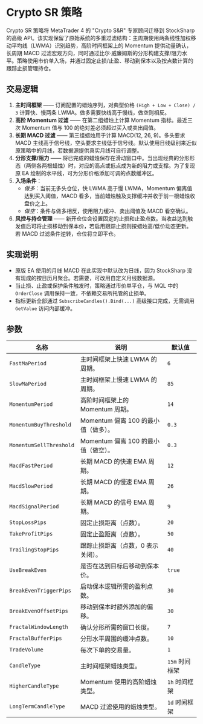 # Crypto SR 策略

Crypto SR 策略将 MetaTrader 4 的 "Crypto S&R" 专家顾问迁移到 StockSharp 的高级 API。该实现保留了原始系统的多重过滤结构：主周期使用两条线性加权移动平均线（LWMA）识别趋势，高阶时间框架上的 Momentum 提供动量确认，长周期 MACD 过滤宏观方向，同时通过比尔·威廉姆斯的分形构建支撑/阻力水平。策略使用市价单入场，并通过固定止损/止盈、移动到保本以及按点数计算的跟踪止损管理持仓。

## 交易逻辑

1. **主时间框架** —— 订阅配置的蜡烛序列，对典型价格 `(High + Low + Close) / 3` 计算快、慢两条 LWMA。做多需要快线高于慢线，做空则相反。
2. **高阶 Momentum 过滤** —— 在第二组蜡烛上计算 Momentum 指标。最近三次 Momentum 值与 100 的绝对差必须超过买入或卖出阈值。
3. **长期 MACD 过滤** —— 第三组蜡烛用于计算 MACD(12, 26, 9)。多头要求 MACD 主线高于信号线，空头要求主线低于信号线。默认使用日线级别来近似原策略中的月线，若数据源提供真实月线可自行调整。
4. **分形支撑/阻力** —— 将已完成的蜡烛保存在滑动窗口中。当出现经典的分形形态（两侧各两根蜡烛）时，对应的高点或低点成为新的阻力或支撑。为了复现原 EA 绘制的水平线，可为分形价格添加可调的点数缓冲区。
5. **入场条件**：
   - *做多*：当前无多头仓位，快 LWMA 高于慢 LWMA，Momentum 偏离值达到买入阈值，MACD 看多，当前蜡烛触及支撑缓冲并收于前一根蜡烛收盘价之上。
   - *做空*：条件与做多相反，使用阻力缓冲、卖出阈值及 MACD 看空确认。
6. **风控与持仓管理** —— 新开仓位会设置固定的止损和止盈点数。当收益达到触发值后可将止损移动到保本价，若启用跟踪止损则按蜡烛高/低价动态更新。若 MACD 过滤条件逆转，仓位将立即平仓。

## 实现说明

- 原版 EA 使用的月线 MACD 在此实现中默认改为日线，因为 StockSharp 没有现成的按日历月聚合。若需要，可改用自定义月线数据源。
- 当止损、止盈或保护条件触发时，策略通过市价单平仓，与 MQL 中的 `OrderClose` 调用保持一致，不依赖交易所托管的止损单。
- 指标更新全部通过 `SubscribeCandles().Bind(...)` 高级接口完成，无需调用 `GetValue` 访问内部缓冲。

## 参数

| 名称 | 说明 | 默认值 |
| --- | --- | --- |
| `FastMaPeriod` | 主时间框架上快速 LWMA 的周期。 | `6` |
| `SlowMaPeriod` | 主时间框架上慢速 LWMA 的周期。 | `85` |
| `MomentumPeriod` | 高阶时间框架上的 Momentum 周期。 | `14` |
| `MomentumBuyThreshold` | Momentum 偏离 100 的最小值（做多）。 | `0.3` |
| `MomentumSellThreshold` | Momentum 偏离 100 的最小值（做空）。 | `0.3` |
| `MacdFastPeriod` | 长期 MACD 的快速 EMA 周期。 | `12` |
| `MacdSlowPeriod` | 长期 MACD 的慢速 EMA 周期。 | `26` |
| `MacdSignalPeriod` | 长期 MACD 的信号 EMA 周期。 | `9` |
| `StopLossPips` | 固定止损距离（点数）。 | `20` |
| `TakeProfitPips` | 固定止盈距离（点数）。 | `50` |
| `TrailingStopPips` | 跟踪止损距离（点数，0 表示关闭）。 | `40` |
| `UseBreakEven` | 是否在达到目标后移动到保本价。 | `true` |
| `BreakEvenTriggerPips` | 启动保本逻辑所需的盈利点数。 | `30` |
| `BreakEvenOffsetPips` | 移动到保本时额外添加的偏移。 | `30` |
| `FractalWindowLength` | 确认分形所需的窗口长度。 | `7` |
| `FractalBufferPips` | 分形水平周围的缓冲点数。 | `10` |
| `TradeVolume` | 每次下单的交易量。 | `1` |
| `CandleType` | 主时间框架蜡烛类型。 | `15m` 时间框架 |
| `HigherCandleType` | Momentum 使用的高阶蜡烛类型。 | `1h` 时间框架 |
| `LongTermCandleType` | MACD 过滤使用的蜡烛类型。 | `1d` 时间框架 |

